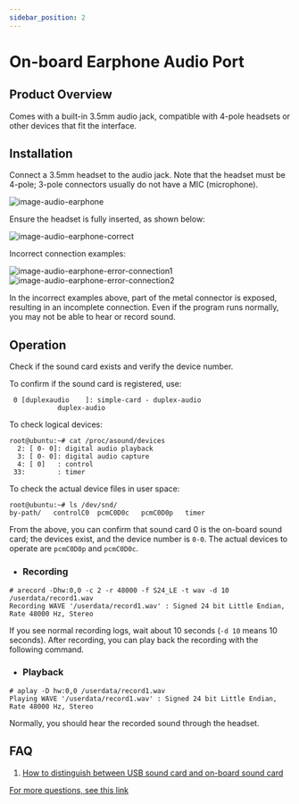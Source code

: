 ```yaml
---
sidebar_position: 2
---
```

# On-board Earphone Audio Port

## Product Overview
Comes with a built-in 3.5mm audio jack, compatible with 4-pole headsets or other devices that fit the interface.

## Installation

Connect a 3.5mm headset to the audio jack. Note that the headset must be 4-pole; 3-pole connectors usually do not have a MIC (microphone).

![image-audio-earphone](https://rdk-doc.oss-cn-beijing.aliyuncs.com/doc/img/03_Basic_Application/02_audio/image/image-audio-earphone.png)

Ensure the headset is fully inserted, as shown below:

![image-audio-earphone-correct](https://rdk-doc.oss-cn-beijing.aliyuncs.com/doc/img/03_Basic_Application/02_audio/image/image-audio-earphone-correct.png)

Incorrect connection examples:

![image-audio-earphone-error-connection1](https://rdk-doc.oss-cn-beijing.aliyuncs.com/doc/img/03_Basic_Application/02_audio/image/image-audio-earphone-error-connection1.png)
![image-audio-earphone-error-connection2](https://rdk-doc.oss-cn-beijing.aliyuncs.com/doc/img/03_Basic_Application/02_audio/image/image-audio-earphone-error-connection2.png)

In the incorrect examples above, part of the metal connector is exposed, resulting in an incomplete connection. Even if the program runs normally, you may not be able to hear or record sound.

## Operation

Check if the sound card exists and verify the device number.

To confirm if the sound card is registered, use:
```shell
 0 [duplexaudio    ]: simple-card - duplex-audio
            duplex-audio
```

To check logical devices:
```shell
root@ubuntu:~# cat /proc/asound/devices
  2: [ 0- 0]: digital audio playback
  3: [ 0- 0]: digital audio capture
  4: [ 0]   : control
 33:        : timer

```
To check the actual device files in user space:
```shell
root@ubuntu:~# ls /dev/snd/
by-path/   controlC0  pcmC0D0c   pcmC0D0p   timer    
```

From the above, you can confirm that sound card 0 is the on-board sound card; the devices exist, and the device number is `0-0`. The actual devices to operate are `pcmC0D0p` and `pcmC0D0c`.

- ### Recording

```
# arecord -Dhw:0,0 -c 2 -r 48000 -f S24_LE -t wav -d 10 /userdata/record1.wav
Recording WAVE '/userdata/record1.wav' : Signed 24 bit Little Endian, Rate 48000 Hz, Stereo
```
If you see normal recording logs, wait about 10 seconds (`-d 10` means 10 seconds). After recording, you can play back the recording with the following command.

- ### Playback
```
# aplay -D hw:0,0 /userdata/record1.wav
Playing WAVE '/userdata/record1.wav' : Signed 24 bit Little Endian, Rate 48000 Hz, Stereo
```
Normally, you should hear the recorded sound through the headset.

## FAQ
1. [How to distinguish between USB sound card and on-board sound card](../../../08_FAQ/04_multimedia.md)

[For more questions, see this link](../../../08_FAQ/04_multimedia.md)
